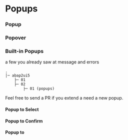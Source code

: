 # Popups

### Popup



### Popover



### Built-in Popups
a few you already saw at message and errors

```
.
│─ abap2ui5
    ├─ 01
    ├─ 02
        ├─ 01 (popups)
```
Feel free to send a PR if you extend a need a new popup.

#### Popup to Select

#### Popup to Confirm


#### Popup to 

